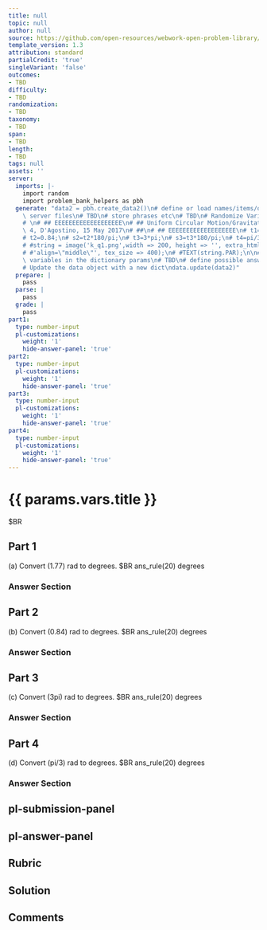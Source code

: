 ```yaml
---
title: null
topic: null
author: null
source: https://github.com/open-resources/webwork-open-problem-library/tree/master/Contrib/BrockPhysics/College_Physics_Urone/6.Uniform_Circular_Motion_and_Gravitation/ch6-4.pg
template_version: 1.3
attribution: standard
partialCredit: 'true'
singleVariant: 'false'
outcomes:
- TBD
difficulty:
- TBD
randomization:
- TBD
taxonomy:
- TBD
span:
- TBD
length:
- TBD
tags: null
assets: ''
server:
  imports: |-
    import random
    import problem_bank_helpers as pbh
  generate: "data2 = pbh.create_data2()\n# define or load names/items/objects from\
    \ server files\n# TBD\n# store phrases etc\n# TBD\n# Randomize Variables\n# \n\
    # \n# ## EEEEEEEEEEEEEEEEEEE\n# ## Uniform Circular Motion/Gravitation, Ch6, problem\
    \ 4, D'Agostino, 15 May 2017\n# ##\n# ## EEEEEEEEEEEEEEEEEEE\n# t1=1.77;\n# s1=t1*180/pi;\n\
    # t2=0.84;\n# s2=t2*180/pi;\n# t3=3*pi;\n# s3=t3*180/pi;\n# t4=pi/3;\n# s4=t4*180/pi;\n\
    # #string = image('k_q1.png',width => 200, height => '', extra_html_tags =>\n\
    # #'align=\"middle\"', tex_size => 400);\n# #TEXT(string.PAR);\n\n# store the\
    \ variables in the dictionary params\n# TBD\n# define possible answers\n# TBD\n\
    # Update the data object with a new dict\ndata.update(data2)"
  prepare: |
    pass
  parse: |
    pass
  grade: |
    pass
part1:
  type: number-input
  pl-customizations:
    weight: '1'
    hide-answer-panel: 'true'
part2:
  type: number-input
  pl-customizations:
    weight: '1'
    hide-answer-panel: 'true'
part3:
  type: number-input
  pl-customizations:
    weight: '1'
    hide-answer-panel: 'true'
part4:
  type: number-input
  pl-customizations:
    weight: '1'
    hide-answer-panel: 'true'
---
```


# {{ params.vars.title }} 


$BR

## Part 1 
(a) Convert (1.77) rad to degrees.  $BR ans_rule(20)  degrees 


 ### Answer Section

## Part 2 
(b) Convert (0.84) rad to degrees.  $BR ans_rule(20)  degrees 


 ### Answer Section

## Part 3 
(c) Convert (3pi) rad to degrees.  $BR ans_rule(20)  degrees 


 ### Answer Section

## Part 4 
(d) Convert (pi/3) rad to degrees.  $BR ans_rule(20)  degrees 


 ### Answer Section


## pl-submission-panel 


## pl-answer-panel 


## Rubric 


## Solution 


## Comments 


